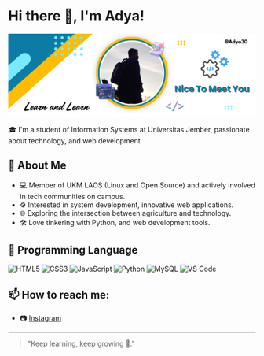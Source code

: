 # Hi there 👋, I'm Adya!

![adya_git](adyahand.png)

🎓 I'm a student of Information Systems at Universitas Jember, passionate about technology, and web development

## 🚀 About Me

- 💻 Member of UKM LAOS (Linux and Open Source) and actively involved in tech communities on campus.
- ⚙️ Interested in system development, innovative web applications.
- 🌐 Exploring the intersection between agriculture and technology.
- 🛠️ Love tinkering with Python, and web development tools.

## 🧰 Programming Language

![HTML5](https://img.shields.io/badge/-HTML5-E34F26?logo=html5&logoColor=white) ![CSS3](https://img.shields.io/badge/-CSS3-1572B6?logo=css3) ![JavaScript](https://img.shields.io/badge/-JavaScript-F7DF1E?logo=javascript&logoColor=black) ![Python](https://img.shields.io/badge/-Python-3776AB?logo=python&logoColor=white) ![MySQL](https://img.shields.io/badge/-MySQL-4479A1?logo=mysql&logoColor=white) ![VS Code](https://img.shields.io/badge/-VS%20Code-007ACC?logo=visual-studio-code)

## 📫 How to reach me:

- 📷 [Instagram](https://instagram.com/adya_han)

---

> "Keep learning, keep growing 🌱."
